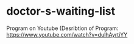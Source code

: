 # doctor-s-waiting-list
Program on Youtube (Desribtion of Program:
https://www.youtube.com/watch?v=dulhAyrtiYY
